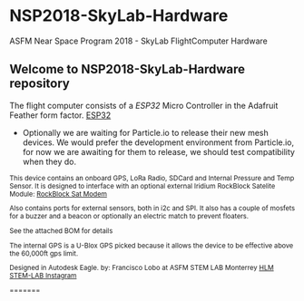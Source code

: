 # NSP2018-SkyLab-Hardware
ASFM Near Space Program 2018 - SkyLab FlightComputer Hardware

## Welcome to NSP2018-SkyLab-Hardware repository
The flight computer consists of a *ESP32* Micro Controller in the Adafruit Feather form factor. 
[ESP32](https://www.adafruit.com/product/3405)

* Optionally we are waiting for Particle.io to release their new mesh devices. We would prefer the development environment from Particle.io, for now we are awaiting for them to release, we should test compatibility when they do.<small>

This device contains an onboard GPS, LoRa Radio, SDCard and Internal Pressure and Temp Sensor. It is designed to interface with an optional external Iridium RockBlock Satelite Module:
[RockBlock Sat Modem](https://www.sparkfun.com/products/14498)

Also contains ports for external sensors, both in i2c and SPI. It also has a couple of mosfets for a buzzer and a beacon or optionally an electric match to prevent floaters.

See the attached BOM for details

The internal GPS is a U-Blox GPS picked because it allows the device to be effective above the 60,000ft gps limit.

Designed in Autodesk Eagle.
by: Francisco Lobo
at ASFM STEM LAB Monterrey
[HLM STEM-LAB Instagram](https://www.instagram.com/asfmstemlab/)

=======
